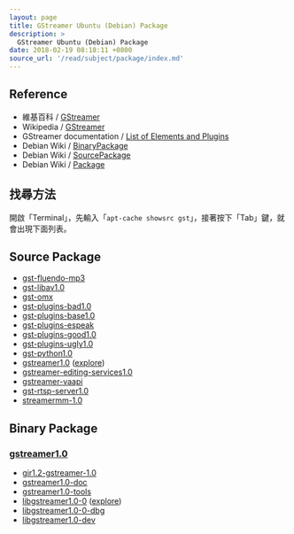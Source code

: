 ```yaml
---
layout: page
title: GStreamer Ubuntu (Debian) Package
description: >
  GStreamer Ubuntu (Debian) Package
date: 2018-02-19 08:18:11 +0800
source_url: '/read/subject/package/index.md'
---
```



## Reference

* 維基百科 / [GStreamer](https://zh.wikipedia.org/zh-tw/GStreamer)
* Wikipedia / [GStreamer](https://en.wikipedia.org/wiki/GStreamer)
* GStreamer documentation / [List of Elements and Plugins](https://gstreamer.freedesktop.org/documentation/plugins.html)
* Debian Wiki / [BinaryPackage](https://wiki.debian.org/Packaging/BinaryPackage)
* Debian Wiki / [SourcePackage](https://wiki.debian.org/Packaging/SourcePackage)
* Debian Wiki / [Package](https://wiki.debian.org/Package)


## 找尋方法

開啟「Terminal」，先輸入「`apt-cache showsrc gst`」，接著按下「Tab」鍵，就會出現下面列表。


## Source Package

* [gst-fluendo-mp3](https://packages.ubuntu.com/source/artful/gst-fluendo-mp3)
* [gst-libav1.0](https://packages.ubuntu.com/source/artful/gst-libav1.0)
* [gst-omx](https://packages.ubuntu.com/source/artful/gst-omx)
* [gst-plugins-bad1.0](https://packages.ubuntu.com/source/artful/gst-plugins-bad1.0)
* [gst-plugins-base1.0](https://packages.ubuntu.com/source/artful/gst-plugins-base1.0)
* [gst-plugins-espeak](https://packages.ubuntu.com/source/artful/gst-plugins-espeak)
* [gst-plugins-good1.0](https://packages.ubuntu.com/source/artful/gst-plugins-good1.0)
* [gst-plugins-ugly1.0](https://packages.ubuntu.com/source/artful/gst-plugins-ugly1.0)
* [gst-python1.0](https://packages.ubuntu.com/source/artful/gst-python1.0)
* [gstreamer1.0](https://packages.ubuntu.com/source/artful/gstreamer1.0) ([explore](source-package/gstreamer1.0))
* [gstreamer-editing-services1.0](https://packages.ubuntu.com/source/artful/gstreamer-editing-services1.0)
* [gstreamer-vaapi](https://packages.ubuntu.com/source/artful/gstreamer-vaapi)
* [gst-rtsp-server1.0](https://packages.ubuntu.com/source/artful/gst-rtsp-server1.0)
* [streamermm-1.0](https://packages.ubuntu.com/source/artful/streamermm-1.0)


## Binary Package

### [gstreamer1.0](source-package/gstreamer1.0)

* [gir1.2-gstreamer-1.0](https://packages.ubuntu.com/artful/gir1.2-gstreamer-1.0)
* [gstreamer1.0-doc](https://packages.ubuntu.com/artful/gstreamer1.0-doc)
* [gstreamer1.0-tools](https://packages.ubuntu.com/artful/gstreamer1.0-tools)
* [libgstreamer1.0-0](https://packages.ubuntu.com/artful/libgstreamer1.0-0) ([explore](binary-package/libgstreamer1.0-0))
* [libgstreamer1.0-0-dbg](https://packages.ubuntu.com/artful/libgstreamer1.0-0-dbg)
* [libgstreamer1.0-dev](https://packages.ubuntu.com/artful/libgstreamer1.0-dev)
